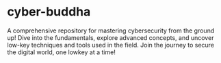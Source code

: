 # cyber-buddha
A comprehensive repository for mastering cybersecurity from the ground up! Dive into the fundamentals, explore advanced concepts, and uncover low-key techniques and tools used in the field.  Join the journey to secure the digital world, one lowkey at a time!
